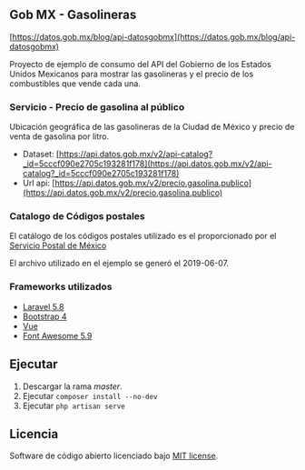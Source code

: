 ## Gob MX - Gasolineras

[https://datos.gob.mx/blog/api-datosgobmx](https://datos.gob.mx/blog/api-datosgobmx)

Proyecto de ejemplo de consumo del API del Gobierno de los Estados Unidos Mexicanos para mostrar las gasolineras y el
precio de los combustibles que vende cada una.



### Servicio - Precio de gasolina al público

Ubicación geográfica de las gasolineras de la Ciudad de México y precio de venta de gasolina por litro.

* Dataset: [https://api.datos.gob.mx/v2/api-catalog?_id=5cccf090e2705c193281f178](https://api.datos.gob.mx/v2/api-catalog?_id=5cccf090e2705c193281f178)
* Url api: [https://api.datos.gob.mx/v2/precio.gasolina.publico](https://api.datos.gob.mx/v2/precio.gasolina.publico)

### Catalogo de Códigos postales

El catálogo de los códigos postales utilizado es el proporcionado por el 
[Servicio Postal de México](https://www.correosdemexico.com.mx/Paginas/Inicio.aspx)

El archivo utilizado en el ejemplo se generó el 2019-06-07.

### Frameworks utilizados

- [Laravel 5.8](https://laravel.com/docs/5.8)
- [Bootstrap 4](https://getbootstrap.com/docs/4.0)
- [Vue](https://vuejs.org/)
- [Font Awesome 5.9](https://fontawesome.com/)

## Ejecutar

1. Descargar la rama _master_.
2. Ejecutar ``composer install --no-dev``
3. Ejecutar ``php artisan serve``

## Licencia
Software de código abierto licenciado bajo [MIT license](https://opensource.org/licenses/MIT).

